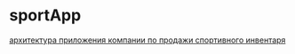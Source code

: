 # sportApp

[архитектура приложения компании по продажи спортивного инвентаря](docs/ARCHITECTURE.md)
